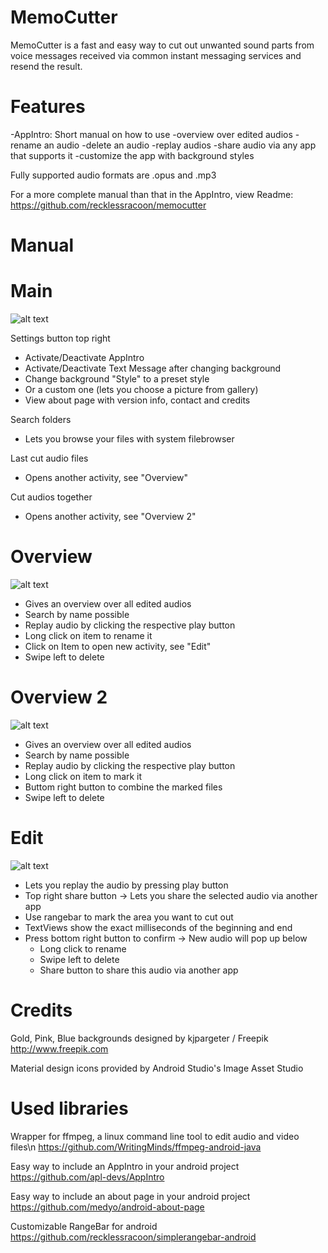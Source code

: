 # MemoCutter

MemoCutter is a fast and easy way to cut out unwanted sound parts from voice messages received via common instant messaging services and resend the result. 

# Features

-AppIntro: Short manual on how to use
-overview over edited audios
-rename an audio
-delete an audio
-replay audios
-share audio via any app that supports it
-customize the app with background styles

Fully supported audio formats are .opus and .mp3

For a more complete manual than that in the AppIntro, view Readme:
https://github.com/recklessracoon/memocutter

# Manual

# Main
![alt text](https://i.imgur.com/lgfItw5.png)

Settings button top right
- Activate/Deactivate AppIntro
- Activate/Deactivate Text Message after changing background
- Change background "Style" to a preset style
- Or a custom one (lets you choose a picture from gallery)
- View about page with version info, contact and credits

Search folders
- Lets you browse your files with system filebrowser

Last cut audio files
- Opens another activity, see "Overview"

Cut audios together
- Opens another activity, see "Overview 2"

# Overview
![alt text](https://i.imgur.com/c5JDWpP.png)

- Gives an overview over all edited audios
- Search by name possible
- Replay audio by clicking the respective play button
- Long click on item to rename it
- Click on Item to open new activity, see "Edit"
- Swipe left to delete

# Overview 2
![alt text](https://i.imgur.com/Q342qV1.png)

- Gives an overview over all edited audios
- Search by name possible
- Replay audio by clicking the respective play button
- Long click on item to mark it
- Buttom right button to combine the marked files
- Swipe left to delete

# Edit
![alt text](https://i.imgur.com/ac0Mtaq.png)

- Lets you replay the audio by pressing play button
- Top right share button
  -> Lets you share the selected audio via another app
- Use rangebar to mark the area you want to cut out
- TextViews show the exact milliseconds of the beginning and end
- Press bottom right button to confirm
  -> New audio will pop up below
  - Long click to rename
  - Swipe left to delete
  - Share button to share this audio via another app

# Credits

Gold, Pink, Blue backgrounds designed by kjpargeter / Freepik
http://www.freepik.com

Material design icons provided by Android Studio's Image Asset Studio

# Used libraries

Wrapper for ffmpeg, a linux command line tool to edit audio and video files\n
https://github.com/WritingMinds/ffmpeg-android-java

Easy way to include an AppIntro in your android project
https://github.com/apl-devs/AppIntro

Easy way to include an about page in your android project
https://github.com/medyo/android-about-page

Customizable RangeBar for android
https://github.com/recklessracoon/simplerangebar-android
